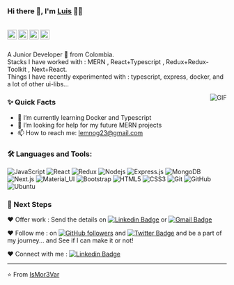 ### Hi there 👋, I'm [Luis](https://github.com/IsMor3Var) 👨‍💻

<br/>

<a href="https://www.linkedin.com/in/IsMor3Var/">
  <img align="left" alt="Luis Linkedin" width="22px" src="https://cdn.jsdelivr.net/npm/simple-icons@v3/icons/linkedin.svg" />
</a>

<a href="https://t.me/Dev_43MrL">
  <img align="left" alt="Luis Telegram" width="22px" src="https://cdn.jsdelivr.net/npm/simple-icons@v3/icons/telegram.svg" />
</a>

<a href="https://twitter.com/M917rL917">
  <img align="left" alt="Luis | Twitter" width="22px" src="https://cdn.jsdelivr.net/npm/simple-icons@v3/icons/twitter.svg" />
</a>

<a href="mailto:lemnog23@gmail.com">
  <img align="left" alt="Luis Email" width="22px" src="https://cdn.jsdelivr.net/npm/simple-icons@v3/icons/gmail.svg" />
</a>


<br />
<br/>

<p>
A Junior Developer 🚀 from Colombia.
<br/>
Stacks I have worked with : MERN , React+Typescript , Redux+Redux-Toolkit , Next+React.
<br/>  
Things I have recently experimented with : typescript, express, docker, and a lot of other ui-libs...
</p>

  <img align="right" alt="GIF" src="https://media.giphy.com/media/xT9IgzoKnwFNmISR8I/giphy.gif" />
  
### ✨ Quick Facts

- 🌱 I’m currently learning Docker and Typescript
- 🤔 I’m looking for help for my future MERN projects
- 📫 How to reach me: lemnog23@gmail.com

### 🛠️ Languages and Tools:

![JavaScript](https://img.shields.io/badge/-JavaScript-black?style=flat-square&logo=javascript)
![React](https://img.shields.io/badge/-React-black?style=flat-square&logo=react)
![Redux](https://img.shields.io/badge/-Redux-black?style=flat-square&logo=Redux)
![Nodejs](https://img.shields.io/badge/-Nodejs-black?style=flat-square&logo=Node.js)
![Express.js](https://img.shields.io/badge/-Express-black?style=flat-square&logo=expressjs)
![MongoDB](https://img.shields.io/badge/-MongoDB-black?style=flat-square&logo=mongodb)
![Next.js](https://img.shields.io/badge/-Next-black?style=flat-square&logo=Next.js)
![Material_UI](https://img.shields.io/badge/-Material_UI-black?style=flat-square&logo=material-ui)
![Bootstrap](https://img.shields.io/badge/-Bootstrap-black?style=flat-square&logo=bootstrap)
![HTML5](https://img.shields.io/badge/-HTML5-black?style=flat-square&logo=html5&logoColor=white)
![CSS3](https://img.shields.io/badge/-CSS3-black?style=flat-square&logo=css3)
![Git](https://img.shields.io/badge/-Git-black?style=flat-square&logo=git)
![GitHub](https://img.shields.io/badge/-GitHub-black?style=flat-square&logo=github)
![Ubuntu](https://img.shields.io/badge/-Ubuntu-black?style=flat-square&logo=ubuntu)


### 👣 Next Steps

❤️ Offer work : Send the details on [![Linkedin Badge](https://img.shields.io/badge/-Luis_Eduardo-blue?style=flat-square&logo=Linkedin&logoColor=white&link=https://www.linkedin.com/in/IsMor3Var/)](https://www.linkedin.com/in/IsMor3Var/)
or [![Gmail Badge](https://img.shields.io/badge/-lemnog23@gmail.com-c14438?style=flat-square&logo=Gmail&logoColor=white&link=mailto:lemnog23@gmail.com)](mailto:lemnog23@gmail.com)

❤️ Follow me : on [![GitHub followers](https://img.shields.io/github/followers/IsMor3Var?label=Follow&style=social)](https://github.com/IsMor3Var/?tab=follow) and [![Twitter Badge](https://img.shields.io/badge/-@M917rL917-1ca0f1?style=flat-square&labelColor=1ca0f1&logo=twitter&logoColor=white&link=https://twitter.com/M917rL917)](https://twitter.com/M917rL917)
and be a part of my journey... and See if I can make it or not!

❤️ Connect with me : [![Linkedin Badge](https://img.shields.io/badge/-Luis_Eduardo-blue?style=flat-square&logo=Linkedin&logoColor=white&link=https://www.linkedin.com/in/IsMor3Var/)](https://www.linkedin.com/in/IsMor3Var/)

<hr/>

⭐️ From [IsMor3Var](https://github.com/IsMor3Var)


<!--
**IsMor3Var/IsMor3Var** is a ✨ _special_ ✨ repository because its `README.md` (this file) appears on your GitHub profile.

Here are some ideas to get you started:

- 🔭 I’m currently working on ...
- 🌱 I’m currently learning ...
- 👯 I’m looking to collaborate on ...
- 🤔 I’m looking for help with ...
- 💬 Ask me about ...
- 📫 How to reach me: ...
- 😄 Pronouns: ...
- ⚡ Fun fact: ...
-->
